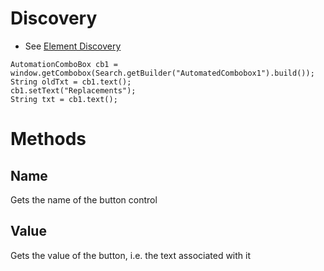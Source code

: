 # Discovery 
* See [Element Discovery](element-discovery.md)

```
AutomationComboBox cb1 = window.getCombobox(Search.getBuilder("AutomatedCombobox1").build());
String oldTxt = cb1.text();
cb1.setText("Replacements");
String txt = cb1.text();
```

# Methods

## Name

Gets the name of the button control

## Value

Gets the value of the button, i.e. the text associated with it